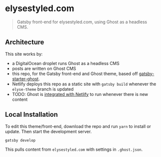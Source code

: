# elysestyled.com

> Gatsby front-end for elysestyled.com, using Ghost as a headless CMS.

## Architecture

This site works by:

* a DigitalOcean droplet runs Ghost as a headless CMS
* posts are written on Ghost CMS
* this repo, for the Gatsby front-end and Ghost theme, based off [gatsby-starter-ghost](https://github.com/TryGhost/gatsby-starter-ghost).
* Netlify deploys this repo as a static site with `gatsby build` whenever the `elyse-theme` branch is updated
* TODO: Ghost is [integrated with Netlify](https://ghost.org/integrations/netlify/) to run whenever there is new content

## Local Installation

To edit this theme/front-end, download the repo and run `yarn` to install or update. Then start the development server. 

```bash
gatsby develop
```

This pulls content from `elysestyled.com` with settings in `.ghost.json`.